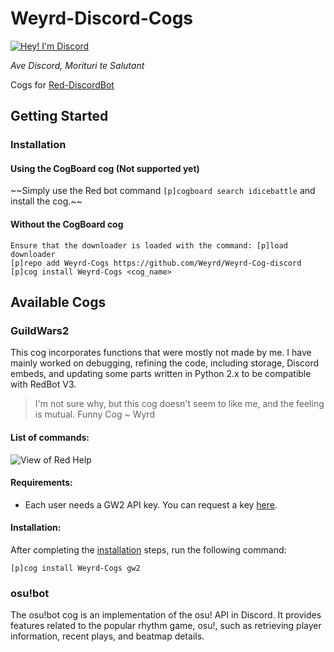 # Weyrd-Discord-Cogs

[![Hey! I'm Discord](https://cdn.discordapp.com/attachments/309034003980222467/751482832509075625/unknown.png)](https://discord.com/)

*Ave Discord, Morituri te Salutant*

Cogs for [Red-DiscordBot](https://github.com/Cog-Creators/Red-DiscordBot)

## Getting Started

### Installation

#### Using the CogBoard cog (Not supported yet)

\~~Simply use the Red bot command ```[p]cogboard search idicebattle``` and install the cog.~~

#### Without the CogBoard cog

```
Ensure that the downloader is loaded with the command: [p]load downloader
[p]repo add Weyrd-Cogs https://github.com/Weyrd/Weyrd-Cog-discord
[p]cog install Weyrd-Cogs <cog_name>
```

## Available Cogs

### GuildWars2

This cog incorporates functions that were mostly not made by me. I have mainly worked on debugging, refining the code, including storage, Discord embeds, and updating some parts written in Python 2.x to be compatible with RedBot V3.

> I'm not sure why, but this cog doesn't seem to like me, and the feeling is mutual. Funny Cog ~ Wyrd

#### List of commands:

![View of Red Help](https://cdn.discordapp.com/attachments/371446579783139328/751489638388203601/unknown.png)

#### Requirements:

- Each user needs a GW2 API key. You can request a key [here](https://lmgtfy.com/?q=gw2+api+key).

#### Installation:

After completing the [installation](https://github.com/Weyrd/Weyrd-Cogs#installation) steps, run the following command:

```
[p]cog install Weyrd-Cogs gw2
```

### osu!bot 

The osu!bot cog is an implementation of the osu! API in Discord. It provides features related to the popular rhythm game, osu!, such as retrieving player information, recent plays, and beatmap details.


